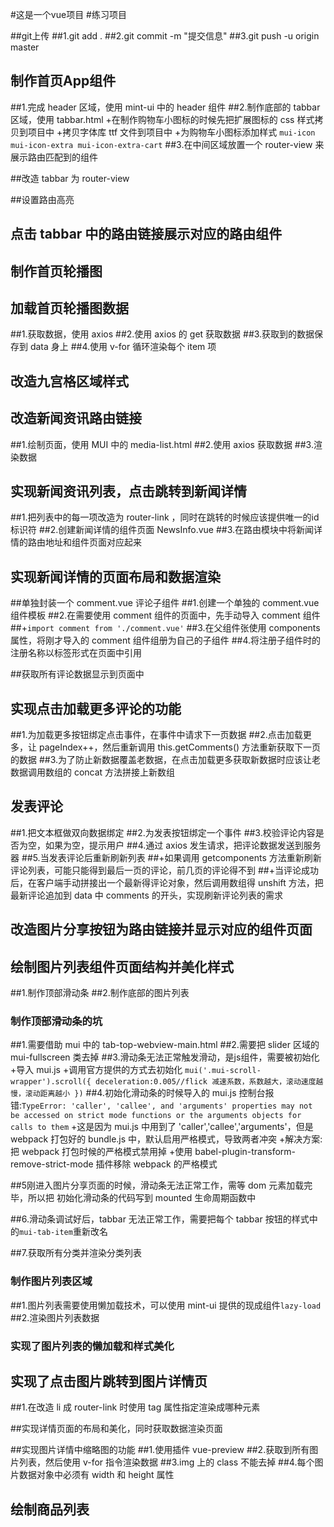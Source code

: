 #这是一个vue项目
#练习项目

##git上传
##1.git add .
##2.git commit -m "提交信息"
##3.git push -u origin master

## 制作首页App组件
##1.完成 header 区域，使用 mint-ui 中的 header 组件
##2.制作底部的 tabbar 区域，使用 tabbar.html
 +在制作购物车小图标的时候先把扩展图标的 css 样式拷贝到项目中
 +拷贝字体库 ttf 文件到项目中
 +为购物车小图标添加样式 `mui-icon mui-icon-extra mui-icon-extra-cart`
##3.在中间区域放置一个 router-view 来展示路由匹配到的组件

##改造 tabbar 为 router-view

##设置路由高亮

## 点击 tabbar 中的路由链接展示对应的路由组件

## 制作首页轮播图

## 加载首页轮播图数据
##1.获取数据，使用 axios 
##2.使用 axios 的 get 获取数据
##3.获取到的数据保存到 data 身上
##4.使用 v-for 循环渲染每个 item 项

## 改造九宫格区域样式

## 改造新闻资讯路由链接
##1.绘制页面，使用 MUI 中的 media-list.html
##2.使用 axios 获取数据
##3.渲染数据

## 实现新闻资讯列表，点击跳转到新闻详情
##1.把列表中的每一项改造为 router-link ，同时在跳转的时候应该提供唯一的id标识符
##2.创建新闻详情的组件页面 NewsInfo.vue
##3.在路由模块中将新闻详情的路由地址和组件页面对应起来

## 实现新闻详情的页面布局和数据渲染

##单独封装一个 comment.vue 评论子组件
##1.创建一个单独的 comment.vue 组件模板
##2.在需要使用 comment 组件的页面中，先手动导入 comment 组件
##+`import comment from './comment.vue'`
##3.在父组件张使用 components 属性，将刚才导入的 comment 组件组册为自己的子组件
##4.将注册子组件时的注册名称以标签形式在页面中引用

##获取所有评论数据显示到页面中

## 实现点击加载更多评论的功能
##1.为加载更多按钮绑定点击事件，在事件中请求下一页数据
##2.点击加载更多，让 pageIndex++，然后重新调用 this.getComments() 方法重新获取下一页的数据
##3.为了防止新数据覆盖老数据，在点击加载更多获取新数据时应该让老数据调用数组的 concat 方法拼接上新数组

## 发表评论
##1.把文本框做双向数据绑定
##2.为发表按钮绑定一个事件
##3.校验评论内容是否为空，如果为空，提示用户
##4.通过 axios 发生请求，把评论数据发送到服务器
##5.当发表评论后重新刷新列表
 ##+如果调用 getcomponents 方法重新刷新评论列表，可能只能得到最后一页的评论，前几页的评论得不到
 ##+当评论成功后，在客户端手动拼接出一个最新得评论对象，然后调用数组得 unshift 方法，把最新评论追加到 data 中 comments 的开头，实现刷新评论列表的需求


 ## 改造图片分享按钮为路由链接并显示对应的组件页面

 ## 绘制图片列表组件页面结构并美化样式
 ##1.制作顶部滑动条
 ##2.制作底部的图片列表
### 制作顶部滑动条的坑
##1.需要借助 mui 中的 tab-top-webview-main.html
##2.需要把 slider 区域的 mui-fullscreen 类去掉
##3.滑动条无法正常触发滑动，是js组件，需要被初始化
  +导入 mui.js
  +调用官方提供的方式去初始化
  `mui('.mui-scroll-wrapper').scroll({
      deceleration:0.005//flick 减速系数，系数越大，滚动速度越慢，滚动距离越小
  })`
##4.初始化滑动条的时候导入的 mui.js 控制台报错:`TypeError: 'caller', 'callee', and 'arguments' properties may not be accessed on strict mode functions or the arguments objects for calls to them`
  +这是因为 mui.js 中用到了 'caller','callee','arguments'，但是 webpack 打包好的 bundle.js 中，默认启用严格模式，导致两者冲突
  +解决方案:把 webpack 打包时候的严格模式禁用掉
  +使用 babel-plugin-transform-remove-strict-mode 插件移除 webpack 的严格模式

##5刚进入图片分享页面的时候，滑动条无法正常工作，需等 dom 元素加载完毕，所以把 初始化滑动条的代码写到 mounted 生命周期函数中

##6.滑动条调试好后，tabbar 无法正常工作，需要把每个 tabbar 按钮的样式中的`mui-tab-item`重新改名

##7.获取所有分类并渲染分类列表

### 制作图片列表区域
##1.图片列表需要使用懒加载技术，可以使用 mint-ui 提供的现成组件`lazy-load`
##2.渲染图片列表数据

### 实现了图片列表的懒加载和样式美化

## 实现了点击图片跳转到图片详情页
##1.在改造 li 成 router-link 时使用 tag 属性指定渲染成哪种元素

##实现详情页面的布局和美化，同时获取数据渲染页面

##实现图片详情中缩略图的功能
##1.使用插件 vue-preview
##2.获取到所有图片列表，然后使用 v-for 指令渲染数据
##3.img 上的 class 不能去掉
##4.每个图片数据对象中必须有 width 和 height 属性

## 绘制商品列表